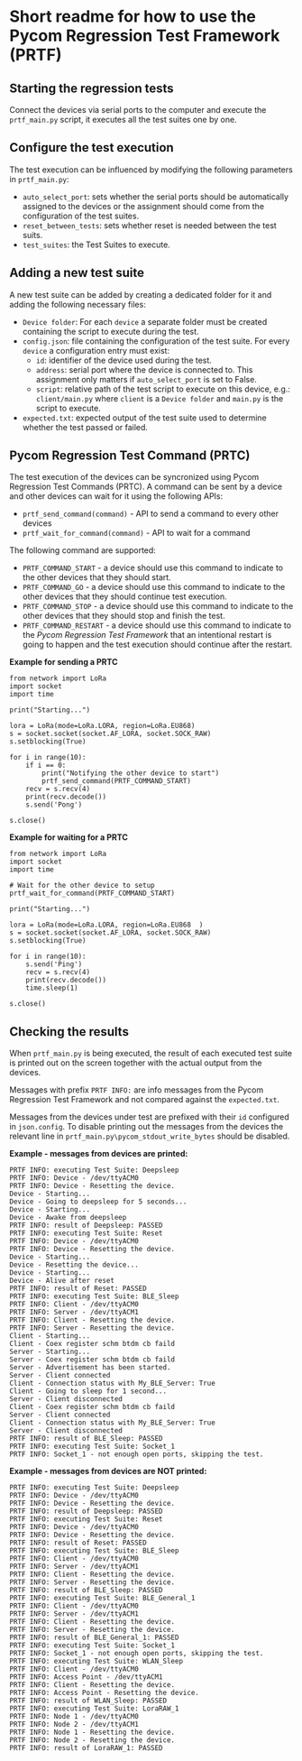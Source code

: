 # Short readme for how to use the Pycom Regression Test Framework (PRTF)

## Starting the regression tests
Connect the devices via serial ports to the computer and execute the `prtf_main.py` script, it executes all the test suites one by one.

## Configure the test execution
The test execution can be influenced by modifying the following parameters in `prtf_main.py`:
* `auto_select_port`: sets whether the serial ports should be automatically assigned to the devices or the assignment should come from the configuration of the test suites.
* `reset_between_tests`: sets whether reset is needed between the test suits.
* `test_suites`: the Test Suites to execute.

## Adding a new test suite
A new test suite can be added by creating a dedicated folder for it and adding the following necessary files:
* `Device folder`: For each `device` a separate folder must be created containing the script to execute during the test.
* `config.json`: file containing the configuration of the test suite. For every `device` a configuration entry must exist:
    * `id`: identifier of the device used during the test.
    * `address`: serial port where the device is connected to. This assignment only matters if `auto_select_port` is set to False.
    * `script`: relative path of the test script to execute on this device, e.g.: `client/main.py` where `client` is a `Device folder` and `main.py` is the script to execute.
* `expected.txt`: expected output of the test suite used to determine whether the test passed or failed.

## Pycom Regression Test Command (PRTC)
The test execution of the devices can be syncronized using Pycom Regression Test Commands (PRTC).
A command can be sent by a device and other devices can wait for it using the following APIs:
* `prtf_send_command(command)` - API to send a command to every other devices
* `prtf_wait_for_command(command)` - API to wait for a command

The following command are supported:
* `PRTF_COMMAND_START` - a device should use this command to indicate to the other devices that they should start.
* `PRTF_COMMAND_GO` - a device should use this command to indicate to the other devices that they should continue test execution.
* `PRTF_COMMAND_STOP` - a device should use this command to indicate to the other devices that they should stop and finish the test.
* `PRTF_COMMAND_RESTART` - a device should use this command to indicate to the *Pycom Regression Test Framework* that an intentional restart is going to happen and the test execution should continue after the restart.

**Example for sending a PRTC**

```
from network import LoRa
import socket
import time

print("Starting...")

lora = LoRa(mode=LoRa.LORA, region=LoRa.EU868)
s = socket.socket(socket.AF_LORA, socket.SOCK_RAW)
s.setblocking(True)

for i in range(10):
    if i == 0:
        print("Notifying the other device to start")
        prtf_send_command(PRTF_COMMAND_START)
    recv = s.recv(4)
    print(recv.decode())
    s.send('Pong')

s.close()
```

**Example for waiting for a PRTC**

```
from network import LoRa
import socket
import time

# Wait for the other device to setup
prtf_wait_for_command(PRTF_COMMAND_START)

print("Starting...")

lora = LoRa(mode=LoRa.LORA, region=LoRa.EU868  )
s = socket.socket(socket.AF_LORA, socket.SOCK_RAW)
s.setblocking(True)

for i in range(10):
    s.send('Ping')
    recv = s.recv(4)
    print(recv.decode())
    time.sleep(1)

s.close()
```

## Checking the results
When `prtf_main.py` is being executed, the result of each executed test suite is printed out on the screen together with the actual output from the devices.

Messages with prefix `PRTF INFO:` are info messages from the Pycom Regression Test Framework and not compared against the `expected.txt`.

Messages from the devices under test are prefixed with their `id` configured in `json.config`.
To disable printing out the messages from the devices the relevant line in `prtf_main.py\pycom_stdout_write_bytes` should be disabled.

**Example - messages from devices are printed:**

```
PRTF INFO: executing Test Suite: Deepsleep
PRTF INFO: Device - /dev/ttyACM0
PRTF INFO: Device - Resetting the device.
Device - Starting...
Device - Going to deepsleep for 5 seconds...
Device - Starting...
Device - Awake from deepsleep
PRTF INFO: result of Deepsleep: PASSED
PRTF INFO: executing Test Suite: Reset
PRTF INFO: Device - /dev/ttyACM0
PRTF INFO: Device - Resetting the device.
Device - Starting...
Device - Resetting the device...
Device - Starting...
Device - Alive after reset
PRTF INFO: result of Reset: PASSED
PRTF INFO: executing Test Suite: BLE_Sleep
PRTF INFO: Client - /dev/ttyACM0
PRTF INFO: Server - /dev/ttyACM1
PRTF INFO: Client - Resetting the device.
PRTF INFO: Server - Resetting the device.
Client - Starting...
Client - Coex register schm btdm cb faild
Server - Starting...
Server - Coex register schm btdm cb faild
Server - Advertisement has been started.
Server - Client connected
Client - Connection status with My_BLE_Server: True
Client - Going to sleep for 1 second...
Server - Client disconnected
Client - Coex register schm btdm cb faild
Server - Client connected
Client - Connection status with My_BLE_Server: True
Server - Client disconnected
PRTF INFO: result of BLE_Sleep: PASSED
PRTF INFO: executing Test Suite: Socket_1
PRTF INFO: Socket_1 - not enough open ports, skipping the test.
```

**Example - messages from devices are NOT printed:**

```
PRTF INFO: executing Test Suite: Deepsleep
PRTF INFO: Device - /dev/ttyACM0
PRTF INFO: Device - Resetting the device.
PRTF INFO: result of Deepsleep: PASSED
PRTF INFO: executing Test Suite: Reset
PRTF INFO: Device - /dev/ttyACM0
PRTF INFO: Device - Resetting the device.
PRTF INFO: result of Reset: PASSED
PRTF INFO: executing Test Suite: BLE_Sleep
PRTF INFO: Client - /dev/ttyACM0
PRTF INFO: Server - /dev/ttyACM1
PRTF INFO: Client - Resetting the device.
PRTF INFO: Server - Resetting the device.
PRTF INFO: result of BLE_Sleep: PASSED
PRTF INFO: executing Test Suite: BLE_General_1
PRTF INFO: Client - /dev/ttyACM0
PRTF INFO: Server - /dev/ttyACM1
PRTF INFO: Client - Resetting the device.
PRTF INFO: Server - Resetting the device.
PRTF INFO: result of BLE_General_1: PASSED
PRTF INFO: executing Test Suite: Socket_1
PRTF INFO: Socket_1 - not enough open ports, skipping the test.
PRTF INFO: executing Test Suite: WLAN_Sleep
PRTF INFO: Client - /dev/ttyACM0
PRTF INFO: Access Point - /dev/ttyACM1
PRTF INFO: Client - Resetting the device.
PRTF INFO: Access Point - Resetting the device.
PRTF INFO: result of WLAN_Sleep: PASSED
PRTF INFO: executing Test Suite: LoraRAW_1
PRTF INFO: Node 1 - /dev/ttyACM0
PRTF INFO: Node 2 - /dev/ttyACM1
PRTF INFO: Node 1 - Resetting the device.
PRTF INFO: Node 2 - Resetting the device.
PRTF INFO: result of LoraRAW_1: PASSED
```